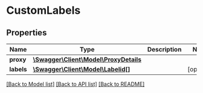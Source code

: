 # CustomLabels

## Properties
Name | Type | Description | Notes
------------ | ------------- | ------------- | -------------
**proxy** | [**\Swagger\Client\Model\ProxyDetails**](ProxyDetails.md) |  | 
**labels** | [**\Swagger\Client\Model\Labelid[]**](Labelid.md) |  | [optional] 

[[Back to Model list]](../README.md#documentation-for-models) [[Back to API list]](../README.md#documentation-for-api-endpoints) [[Back to README]](../README.md)

